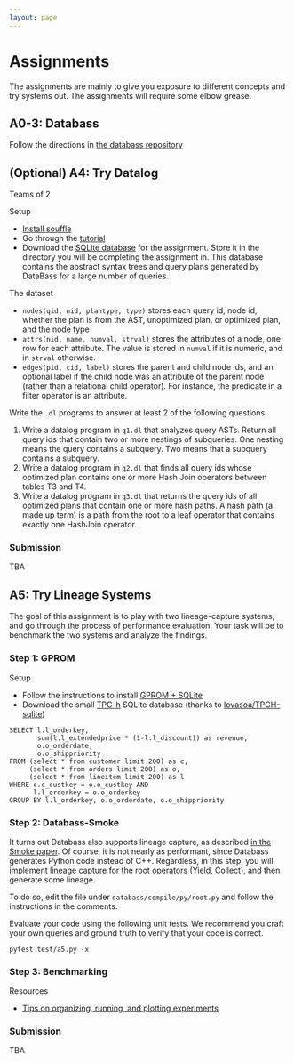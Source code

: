 ```yaml
---
layout: page
---
```


# Assignments

The assignments are mainly to give you exposure to different concepts and try  systems out.  The assignments will require some elbow grease.

## A0-3: Databass

Follow the directions in [the databass repository](https://github.com/w6113/databass-public/tree/master/docs)

<!--
## (Optional) A4: Try Differential Dataflow

Teams of 2

* Go to [Materialize.io](http://materialize.io) and install the system 
* Go through the [getting started documentation](https://materialize.io/docs/get-started/)
  * [You can also try it out in the browser](https://materialize.io/docs/katacoda/?intro-wikipedia)

-->

## (Optional) A4: Try Datalog

Teams of 2

Setup

* [Install souffle](https://souffle-lang.github.io/install)
* Go through the [tutorial](https://souffle-lang.github.io/tutorial)
* Download the [SQLite database](https://github.com/w6113/databass/blob/master/docs/a5.db?raw=true) for the assignment.  Store it in the directory you will be completing the assignment in.  This database contains the abstract syntax trees and query plans generated by DataBass for a large number of queries.  

The dataset

* `nodes(qid, nid, plantype, type)` stores each query id, node id, whether the plan is from the AST, unoptimized plan, or optimized plan, and the node type
* `attrs(nid, name, numval, strval)` stores the attributes of a node, one row for each attribute.  The value is stored in `numval` if it is numeric, and in `strval` otherwise.
* `edges(pid, cid, label)` stores the parent and child node ids, and an optional label if the child node was an attribute of the parent node (rather than a relational child operator).  For instance, the predicate in a filter operator is an attribute.


Write the `.dl` programs to answer at least 2 of the following questions

1. Write a datalog program in `q1.dl` that analyzes query ASTs.  Return all query ids that contain two or more nestings of subqueries. One nesting means the query contains a subquery.  Two means that a subquery contains a subquery.
1. Write a datalog program in `q2.dl` that finds all query ids whose optimized plan contains one or more Hash Join operators between tables T3 and T4.
1. Write a datalog program in `q3.dl` that returns the query ids of all optimized plans that contain one or more hash paths.  A hash path (a made up term) is a path from the root to a leaf operator that contains exactly one HashJoin operator.


### Submission

TBA


## A5: Try Lineage Systems

The goal of this assignment is to play with two lineage-capture systems, and go through the process of performance evaluation.
Your task will be to benchmark the two systems and analyze the findings.


### Step 1: GPROM

Setup

* Follow the instructions to install [GPROM + SQLite](https://github.com/IITDBGroup/gprom)
* Download the small [TPC-h](./files/TPC-H-small.db ) SQLite database (thanks to [lovasoa/TPCH-sqlite](https://github.com/lovasoa/TPCH-sqlite))

```
SELECT l.l_orderkey, 
       sum(l.l_extendedprice * (1-l.l_discount)) as revenue, 
       o.o_orderdate, 
       o.o_shippriority 
FROM (select * from customer limit 200) as c, 
     (select * from orders limit 200) as o, 
     (select * from lineitem limit 200) as l 
WHERE c.c_custkey = o.o_custkey AND 
      l.l_orderkey = o.o_orderkey 
GROUP BY l.l_orderkey, o.o_orderdate, o.o_shippriority
``` 

### Step 2: Databass-Smoke

It turns out Databass also supports lineage capture, as described [in the Smoke paper](./files/papers/smoke-vldb18.pdf).  Of course, it is not nearly as performant, since Databass generates Python code instead of C++.  Regardless, in this step, you will implement lineage capture for the root operators (Yield, Collect), and then generate some lineage.

To do so, edit the file under `databass/compile/py/root.py` and follow the instructions in the comments.

Evaluate your code using the following unit tests.  We recommend you craft your own queries and ground truth to verify that your code is correct.

``` 
pytest test/a5.py -x
``` 


### Step 3: Benchmarking




Resources

* [Tips on organizing, running, and plotting experiments](https://github.com/researchsetup/researchsetup.github.io/wiki/code#running-experiments) 


### Submission

TBA
